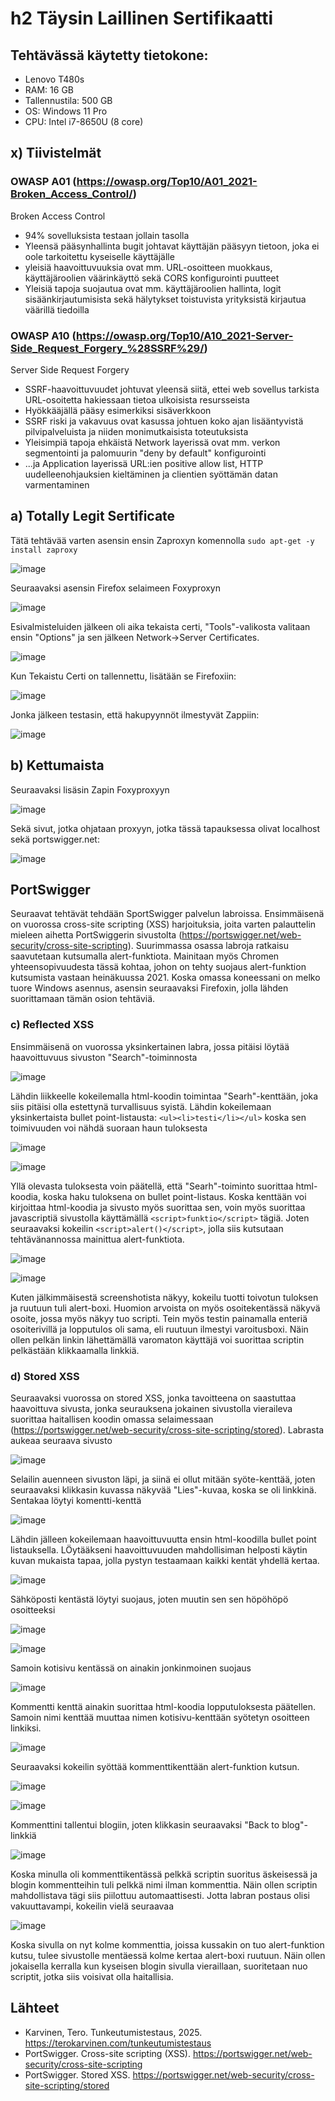 # h2 Täysin Laillinen Sertifikaatti

## Tehtävässä käytetty tietokone:
* Lenovo T480s
* RAM: 16 GB
* Tallennustila: 500 GB
* OS: Windows 11 Pro
* CPU: Intel i7-8650U (8 core)

## x) Tiivistelmät

### OWASP A01 (https://owasp.org/Top10/A01_2021-Broken_Access_Control/)

Broken Access Control
* 94% sovelluksista testaan jollain tasolla
* Yleensä pääsynhallinta bugit johtavat käyttäjän pääsyyn tietoon, joka ei oole tarkoitettu kyseiselle käyttäjälle
* yleisiä haavoittuvuuksia ovat mm. URL-osoitteen muokkaus, käyttäjäroolien väärinkäyttö sekä CORS konfigurointi puutteet
* Yleisiä tapoja suojautua ovat mm. käyttäjäroolien hallinta, logit sisäänkirjautumisista sekä hälytykset toistuvista yrityksistä kirjautua väärillä tiedoilla

### OWASP A10 (https://owasp.org/Top10/A10_2021-Server-Side_Request_Forgery_%28SSRF%29/)

Server Side Request Forgery
* SSRF-haavoittuvuudet johtuvat yleensä siitä, ettei web sovellus tarkista URL-osoitetta hakiessaan tietoa ulkoisista resursseista
* Hyökkääjällä pääsy esimerkiksi sisäverkkoon
* SSRF riski ja vakavuus ovat kasussa johtuen koko ajan lisääntyvistä pilvipalveluista ja niiden monimutkaisista toteutuksista
* Yleisimpiä tapoja ehkäistä Network layerissä ovat mm. verkon segmentointi ja palomuurin "deny by default" konfigurointi
* ...ja Application layerissä URL:ien positive allow list, HTTP uudelleenohjauksien kieltäminen ja clientien syöttämän datan varmentaminen

## a) Totally Legit Sertificate

Tätä tehtävää varten asensin ensin Zaproxyn komennolla `sudo apt-get -y install zaproxy`

![image](https://github.com/user-attachments/assets/f251f856-cbf4-4ded-98d9-04ea5466402e)

Seuraavaksi asensin Firefox selaimeen Foxyproxyn

![image](https://github.com/user-attachments/assets/75c82201-91d6-478e-98df-9e58a70ea31c)

Esivalmisteluiden jälkeen oli aika tekaista certi, "Tools"-valikosta valitaan ensin "Options" ja sen jälkeen Network->Server Certificates. 

![image](https://github.com/user-attachments/assets/584a40ce-bd99-4f58-a332-f99c1ff128a4)

Kun Tekaistu Certi on tallennettu, lisätään se Firefoxiin:

![image](https://github.com/user-attachments/assets/d3e328c9-b426-4f43-a739-715cd6e1c3ad)

Jonka jälkeen testasin, että hakupyynnöt ilmestyvät Zappiin:

![image](https://github.com/user-attachments/assets/fe4d7ea7-316e-40c1-80b0-23a68b8e5e4b)

## b) Kettumaista

Seuraavaksi lisäsin Zapin Foxyproxyyn

![image](https://github.com/user-attachments/assets/e5b9f0e3-9e9d-4ffa-ab57-dcf9d3bf8afb)

Sekä sivut, jotka ohjataan proxyyn, jotka tässä tapauksessa olivat localhost sekä portswigger.net:

![image](https://github.com/user-attachments/assets/fc99c727-4035-421f-b6f0-846b16d593b9)

## PortSwigger

Seuraavat tehtävät tehdään SportSwigger palvelun labroissa. Ensimmäisenä on vuorossa cross-site scripting (XSS) harjoituksia, joita varten palauttelin mieleen aihetta PortSwiggerin sivustolta (https://portswigger.net/web-security/cross-site-scripting). Suurimmassa osassa labroja ratkaisu saavutetaan kutsumalla alert-funktiota. Mainitaan myös Chromen yhteensopivuudesta tässä kohtaa, johon on tehty suojaus alert-funktion kutsumista vastaan heinäkuussa 2021. Koska omassa koneessani on melko tuore Windows asennus, asensin seuraavaksi Firefoxin, jolla lähden suorittamaan tämän osion tehtäviä.

### c) Reflected XSS

Ensimmäisenä on vuorossa yksinkertainen labra, jossa pitäisi löytää haavoittuvuus sivuston "Search"-toiminnosta

![image](https://github.com/user-attachments/assets/8ff3900e-2f08-4f1e-a83d-b32e90c86c6e)

Lähdin liikkeelle kokeilemalla html-koodin toimintaa "Searh"-kenttään, joka siis pitäisi olla estettynä turvallisuus syistä. Lähdin kokeilemaan yksinkertaista bullet point-listausta: `<ul><li>testi</li></ul>` koska sen toimivuuden voi nähdä suoraan haun tuloksesta

![image](https://github.com/user-attachments/assets/6ee4ee6e-f3cc-400d-935d-63e4b519184d)

![image](https://github.com/user-attachments/assets/805e3cbe-1904-4b09-8f28-e49d0fc49238)

Yllä olevasta tuloksesta voin päätellä, että "Searh"-toiminto suorittaa html-koodia, koska haku tuloksena on bullet point-listaus. Koska kenttään voi kirjoittaa html-koodia ja sivusto myös suorittaa sen, voin myös suorittaa javascriptiä sivustolla käyttämällä `<script>funktio</script>` tägiä. Joten seuraavaksi kokeilin `<script>alert()</script>`, jolla siis kutsutaan tehtävänannossa mainittua alert-funktiota.

![image](https://github.com/user-attachments/assets/a9b8b9b7-0c51-4e59-912f-c5232059519f)

![image](https://github.com/user-attachments/assets/83027452-4377-46cc-891d-cbbcd383c557)

Kuten jälkimmäisestä screenshotista näkyy, kokeilu tuotti toivotun tuloksen ja ruutuun tuli alert-boxi. Huomion arvoista on myös osoitekentässä näkyvä osoite, jossa myös näkyy tuo scripti. Tein myös testin painamalla enteriä osoiterivillä ja lopputulos oli sama, eli ruutuun ilmestyi varoitusboxi. Näin ollen pelkän linkin lähettämällä varomaton käyttäjä voi suorittaa scriptin pelkästään klikkaamalla linkkiä. 

### d) Stored XSS

Seuraavaksi vuorossa on stored XSS, jonka tavoitteena on saastuttaa haavoittuva sivusta, jonka seurauksena jokainen sivustolla vieraileva suorittaa haitallisen koodin omassa selaimessaan (https://portswigger.net/web-security/cross-site-scripting/stored). Labrasta aukeaa seuraava sivusto

![image](https://github.com/user-attachments/assets/e6b32fc9-3e36-4b91-8a35-e96c7493ed1c)

Selailin auenneen sivuston läpi, ja siinä ei ollut mitään syöte-kenttää, joten seuraavaksi klikkasin kuvassa näkyvää "Lies"-kuvaa, koska se oli linkkinä. Sentakaa löytyi komentti-kenttä

![image](https://github.com/user-attachments/assets/647834f9-07de-44a1-9957-5d1d632ba6b4)

Lähdin jälleen kokeilemaan haavoittuvuutta ensin html-koodilla bullet point listauksella. LÖytääkseni haavoittuvuuden mahdollisiman helposti käytin kuvan mukaista tapaa, jolla pystyn testaamaan kaikki kentät yhdellä kertaa.

![image](https://github.com/user-attachments/assets/8f611a4a-daf0-48c6-91f3-53d77a53f149)

Sähköposti kentästä löytyi suojaus, joten muutin sen sen höpöhöpö osoitteeksi

![image](https://github.com/user-attachments/assets/7e6c9903-ff9c-43df-ac36-bea499fbf0a5)

![image](https://github.com/user-attachments/assets/3ddaab45-051e-4564-a6a8-52c997036c78)

Samoin kotisivu kentässä on ainakin jonkinmoinen suojaus

![image](https://github.com/user-attachments/assets/6ce1f0f0-f8c1-4a09-ad32-558338192237)

Kommentti kenttä ainakin suorittaa html-koodia lopputuloksesta päätellen. Samoin nimi kenttää muuttaa nimen kotisivu-kenttään syötetyn osoitteen linkiksi.

![image](https://github.com/user-attachments/assets/e8672ddb-8568-4671-8f99-e28a3502e431)

Seuraavaksi kokeilin syöttää kommenttikenttään alert-funktion kutsun.

![image](https://github.com/user-attachments/assets/63e716bf-0d3f-4ad6-89de-e9a6eab85dcc) 

![image](https://github.com/user-attachments/assets/593db6cc-541d-482f-ad91-5a8315ce7b29)

Kommenttini tallentui blogiin, joten klikkasin seuraavaksi "Back to blog"-linkkiä

![image](https://github.com/user-attachments/assets/e9997b70-361d-44e2-8d81-47e8b634e4c0)

Koska minulla oli kommenttikentässä pelkkä scriptin suoritus äskeisessä ja blogin kommentteihin tuli pelkkä nimi ilman kommenttia. Näin ollen scriptin mahdollistava tägi siis piilottuu automaattisesti. Jotta labran postaus olisi vakuuttavampi, kokeilin vielä seuraavaa 

![image](https://github.com/user-attachments/assets/2b660a56-8ec2-4380-a491-71536a1756d7)

Koska sivulla on nyt kolme kommenttia, joissa kussakin on tuo alert-funktion kutsu, tulee sivustolle mentäessä kolme kertaa alert-boxi ruutuun. Näin ollen jokaisella kerralla kun kyseisen blogin sivulla vieraillaan, suoritetaan nuo scriptit, jotka siis voisivat olla haitallisia.



## Lähteet


* Karvinen, Tero. Tunkeutumistestaus, 2025. https://terokarvinen.com/tunkeutumistestaus
* PortSwigger. Cross-site scripting (XSS). https://portswigger.net/web-security/cross-site-scripting
* PortSwigger. Stored XSS. https://portswigger.net/web-security/cross-site-scripting/stored

